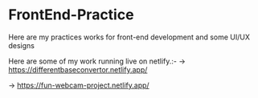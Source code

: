 # FrontEnd-Practice
Here are my practices works for front-end development and some UI/UX designs 

Here are some of my work running live on netlify.:-
  -> https://differentbaseconvertor.netlify.app/
  
  -> https://fun-webcam-project.netlify.app/
